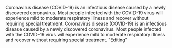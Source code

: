 Coronavirus disease (COVID-19) is an infectious disease caused by a newly discovered coronavirus. Most people infected with the COVID-19 virus will experience mild to moderate respiratory illness and recover without requiring special treatment.
Coronavirus disease (COVID-19) is an infectious disease caused by a newly discovered coronavirus. Most people infected with the COVID-19 virus will experience mild to moderate respiratory illness and recover without requiring special treatment.
"Editing"